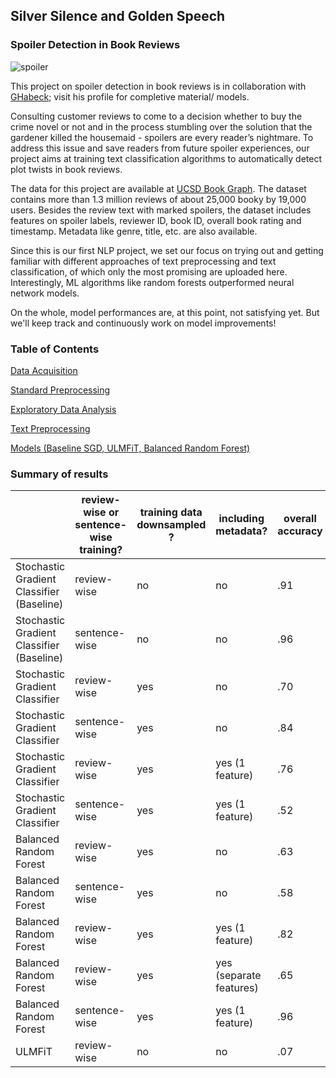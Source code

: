 ## Silver Silence and Golden Speech
### Spoiler Detection in Book Reviews

![spoiler](https://github.com/PsychOpilio/NF_Capstone_Spoiler_Detection/blob/main/spoiler.gif)

This project on spoiler detection in book reviews is in collaboration with [GHabeck](https://github.com/GHabeck); visit his profile for completive material/ models.

Consulting customer reviews to come to a decision whether to buy the crime novel or not and in the process stumbling over the solution that the gardener killed the housemaid  - spoilers are every reader’s nightmare. 
To address this issue and save readers from future spoiler experiences, our project aims at training text classification algorithms to automatically detect plot twists in book reviews. 

The data for this project are available at [UCSD Book Graph](https://sites.google.com/eng.ucsd.edu/ucsdbookgraph/home). 
The dataset contains more than 1.3 million reviews of about 25,000 booky by 19,000 users. Besides the review text with marked spoilers, the dataset includes features on spoiler labels, reviewer ID, book ID, overall book rating and timestamp. Metadata like genre, title, etc. are also available.

Since this is our first NLP project, we set our focus on trying out and getting familiar with different approaches of text preprocessing and text classification, of which only the most promising are uploaded here. Interestingly, ML algorithms like random forests outperformed neural network models.

On the whole, model performances are, at this point, not satisfying yet.
But we'll keep track and continuously work on model improvements! 

### Table of Contents
[Data Acquisition](https://github.com/PsychOpilio/NF_Capstone_Spoiler_Detection/blob/main/Data.ipynb)

[Standard Preprocessing](https://github.com/PsychOpilio/NF_Capstone_Spoiler_Detection/blob/main/Preprocessing.ipynb)

[Exploratory Data Analysis](https://github.com/PsychOpilio/NF_Capstone_Spoiler_Detection/blob/main/EDA.ipynb)

[Text Preprocessing](models/Text_Preprocessing.ipynb)

[Models (Baseline SGD, ULMFiT, Balanced Random Forest)](models)

### Summary of results

|                                           | review-wise or sentence-wise training? | training data downsampled ? | including metadata?     | overall accuracy | spoiler recall | spoiler precision | non-spoiler recall | non-spoiler precision |
|-------------------------------------------|----------------------------------------|-----------------------------|-------------------------|------------------|----------------|-------------------|--------------------|-----------------------|
| Stochastic Gradient Classifier (Baseline) | review-wise                            | no                          | no                      | .91              | .40            | .36               | .95                | .95                   |
| Stochastic Gradient Classifier (Baseline) | sentence-wise                          | no                          | no                      | .96              | .53            | .39               | .97                | .98                   |
| Stochastic Gradient Classifier            | review-wise                            | yes                         | no                      | .70              | .89            | .65               | .52                | .83                   |
| Stochastic Gradient Classifier            | sentence-wise                          | yes                         | no                      | .84              | .68            | .52               | .87                | .93                   |
| Stochastic Gradient Classifier            | review-wise                            | yes                         | yes (1 feature)         | .76              | .68            | .18               | .77                | .97                   |
| Stochastic Gradient Classifier            | sentence-wise                          | yes                         | yes (1 feature)         | .52              | .72            | .05               | .52                | .98                   |
| Balanced Random Forest                    | review-wise                            | yes                         | no                      | .63              | .95            | .16               | .61                | .99                   |
| Balanced Random Forest                    | sentence-wise                          | yes                         | no                      | .58              | .92            | .07               | .57                | 1.00                  |
| Balanced Random Forest                    | review-wise                            | yes                         | yes (1 feature)         | .82              | .86            | .26               | .81                | .99                   |
| Balanced Random Forest                    | review-wise                            | yes                         | yes (separate features) | .65              | .94            | .16               | .63                | .99                   |
| Balanced Random Forest                    | sentence-wise                          | yes                         | yes (1 feature)         | .96              | .12            | .29               | .99                | .97                   |
| ULMFiT                                    | review-wise                            | no                          | no                      | .07              |                |                   |                    |                       |
